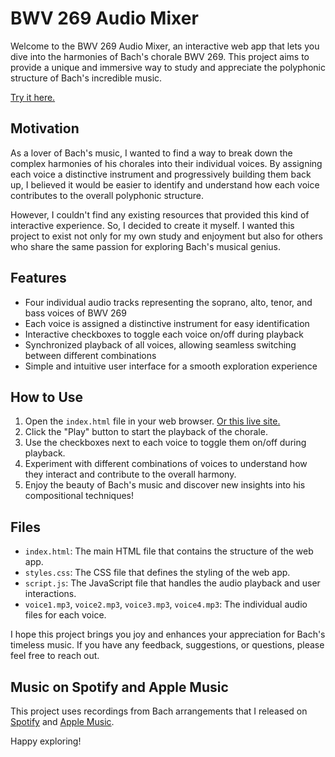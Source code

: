 # BWV 269 Audio Mixer

Welcome to the BWV 269 Audio Mixer, an interactive web app that lets you dive into the harmonies of Bach's chorale BWV 269. This project aims to provide a unique and immersive way to study and appreciate the polyphonic structure of Bach's incredible music.

[Try it here.](https://uli.hitzel.net/BWV-269-Audio-Mixer/)

## Motivation

As a lover of Bach's music, I wanted to find a way to break down the complex harmonies of his chorales into their individual voices. By assigning each voice a distinctive instrument and progressively building them back up, I believed it would be easier to identify and understand how each voice contributes to the overall polyphonic structure.

However, I couldn't find any existing resources that provided this kind of interactive experience. So, I decided to create it myself. I wanted this project to exist not only for my own study and enjoyment but also for others who share the same passion for exploring Bach's musical genius.

## Features

- Four individual audio tracks representing the soprano, alto, tenor, and bass voices of BWV 269
- Each voice is assigned a distinctive instrument for easy identification
- Interactive checkboxes to toggle each voice on/off during playback
- Synchronized playback of all voices, allowing seamless switching between different combinations
- Simple and intuitive user interface for a smooth exploration experience

## How to Use

1. Open the `index.html` file in your web browser. [Or this live site.](https://uli.hitzel.net/BWV-269-Audio-Mixer/)
2. Click the "Play" button to start the playback of the chorale.
3. Use the checkboxes next to each voice to toggle them on/off during playback.
4. Experiment with different combinations of voices to understand how they interact and contribute to the overall harmony.
5. Enjoy the beauty of Bach's music and discover new insights into his compositional techniques!

## Files

- `index.html`: The main HTML file that contains the structure of the web app.
- `styles.css`: The CSS file that defines the styling of the web app.
- `script.js`: The JavaScript file that handles the audio playback and user interactions.
- `voice1.mp3`, `voice2.mp3`, `voice3.mp3`, `voice4.mp3`: The individual audio files for each voice.

I hope this project brings you joy and enhances your appreciation for Bach's timeless music. If you have any feedback, suggestions, or questions, please feel free to reach out.

## Music on Spotify and Apple Music

This project uses recordings from Bach arrangements that I released on [Spotify](https://open.spotify.com/album/0gnRSuQ2qL5JuXlo0YAL2C) and [Apple Music](https://music.apple.com/us/artist/uli-hitzel/1739466607).

Happy exploring!